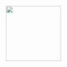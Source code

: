 <p align="center">
  <img src="https://raw.githubusercontent.com/fjc0k/mounted/master/assets/logo.svg" width="150" />
</p>

